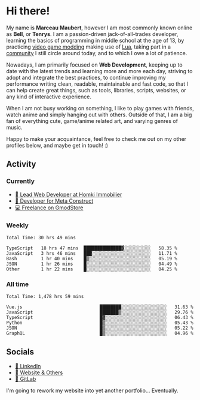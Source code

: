 # Hi there!

My name is **Marceau Maubert**, however I am most commonly known online as **Bell**, or **Tenrys**. I am a passion-driven jack-of-all-trades developer, learning the basics of programming in middle school at the age of 13, by practicing [video game modding](https://garrysmod.com) making use of [Lua](https://lua.org), taking part in a [community](https://metastruct.net) I still circle around today, and to which I owe a lot of patience.

Nowadays, I am primarily focused on **Web Development**, keeping up to date with the latest trends and learning more and more each day, striving to adopt  and integrate the best practices, to continue improving my performance writing clean, readable, maintainable and fast code, so that I can help create great things, such as tools, libraries, scripts, websites, or any kind of interactive experience.

When I am not busy working on something, I like to play games with friends, watch anime and simply hanging out with others. Outside of that, I am a big fan of everything cute, game/anime related art, and varying genres of music.

Happy to make your acquaintance, feel free to check me out on my other profiles below, and maybe get in touch! :)

## Activity

### Currently

- [🏢 Lead Web Developer at Homki Immobilier](https://homki-immobilier.com)
- [🎈 Developer for Meta Construct](https://metastruct.net)
- [💻 Freelance on GmodStore](https://www.gmodstore.com/users/Tenrys)

### Weekly
<!--START_SECTION:wakaWeekly-->

```text
Total Time: 30 hrs 49 mins

TypeScript   18 hrs 47 mins  ██████████████▓░░░░░░░░░░   58.35 %
JavaScript   3 hrs 46 mins   ███░░░░░░░░░░░░░░░░░░░░░░   11.71 %
Bash         1 hr 40 mins    █▒░░░░░░░░░░░░░░░░░░░░░░░   05.19 %
JSON         1 hr 26 mins    █░░░░░░░░░░░░░░░░░░░░░░░░   04.49 %
Other        1 hr 22 mins    █░░░░░░░░░░░░░░░░░░░░░░░░   04.25 %
```

<!--END_SECTION:wakaWeekly-->

### All time
<!--START_SECTION:wakaTotal-->

```text
Total Time: 1,478 hrs 59 mins

Vue.js                             ████████░░░░░░░░░░░░░░░░░   31.63 %
JavaScript                         ███████▒░░░░░░░░░░░░░░░░░   29.76 %
TypeScript                         █▓░░░░░░░░░░░░░░░░░░░░░░░   06.43 %
Python                             █▒░░░░░░░░░░░░░░░░░░░░░░░   05.43 %
JSON                               █▒░░░░░░░░░░░░░░░░░░░░░░░   05.22 %
GraphQL                            █▒░░░░░░░░░░░░░░░░░░░░░░░   04.96 %
```

<!--END_SECTION:wakaTotal-->

## Socials

- [👔 LinkedIn](https://www.linkedin.com/in/marceau-maubert)
- [🔗 Website & Others](https://bell.moe)
- [🦊 GitLab](https://gitlab.com/Tenrys)

I'm going to rework my website into yet another portfolio... Eventually.
